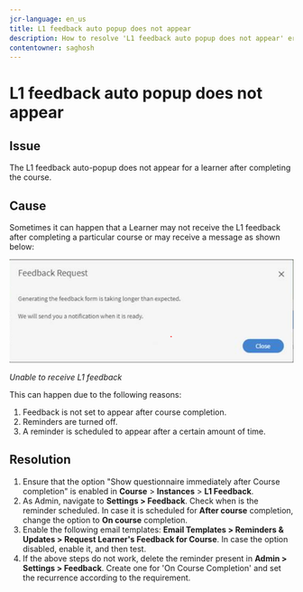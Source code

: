 ```yaml
---
jcr-language: en_us
title: L1 feedback auto popup does not appear
description: How to resolve 'L1 feedback auto popup does not appear' error
contentowner: saghosh
---
```



# L1 feedback auto popup does not appear

## Issue

The L1 feedback auto-popup does not appear for a learner after completing the course.

## Cause

Sometimes it can happen that a Learner may not receive the L1 feedback after completing a particular course or may receive a message as shown below:

![](assets/l1-feedback.png)

*Unable to receive L1 feedback*

This can happen due to the following reasons:

1. Feedback is not set to appear after course completion.
1. Reminders are turned off.
1. A reminder is scheduled to appear after a certain amount of time.

## Resolution

1. Ensure that the option "Show questionnaire immediately after Course completion" is enabled in **Course** > **Instances** > **L1 Feedback**.
   <!--![](assets/l1-feedback.png)-->
1. As Admin, navigate to **Settings > Feedback**. Check when is the reminder scheduled. In case it is scheduled for **After course** completion, change the option to **On course** completion.
1. Enable the following email templates: **Email Templates > Reminders & Updates > Request Learner's Feedback for Course**. In case the option disabled, enable it, and then test.  
1. If the above steps do not work, delete the reminder present in **Admin > Settings > Feedback**. Create one for 'On Course Completion' and set the recurrence according to the requirement.
